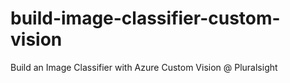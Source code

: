 # build-image-classifier-custom-vision
Build an Image Classifier with Azure Custom Vision @ Pluralsight
